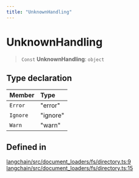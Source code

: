 ```yaml
---
title: "UnknownHandling"
---
```


# UnknownHandling

> `Const` **UnknownHandling**: `object`

## Type declaration

| Member   | Type     |
| :------- | :------- |
| `Error`  | "error"  |
| `Ignore` | "ignore" |
| `Warn`   | "warn"   |

## Defined in

[langchain/src/document_loaders/fs/directory.ts:9](https://github.com/hwchase17/langchainjs/blob/ddf2996/langchain/src/document_loaders/fs/directory.ts#L9)
[langchain/src/document_loaders/fs/directory.ts:15](https://github.com/hwchase17/langchainjs/blob/ddf2996/langchain/src/document_loaders/fs/directory.ts#L15)
